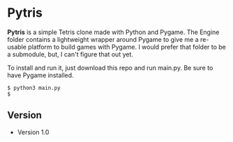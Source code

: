 Pytris
======
**Pytris** is a simple Tetris clone made with Python and Pygame.  The Engine folder contains a lightweight wrapper around Pygame to give me a re-usable platform to build games with Pygame.  I would prefer that folder to be a submodule, but, I can't figure that out yet.

To install and run it, just download this repo and run main.py.  Be sure to have Pygame installed.

```
$ python3 main.py
$ 
```
## Version 
* Version 1.0

